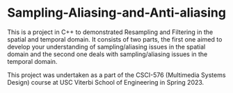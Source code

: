 # Sampling-Aliasing-and-Anti-aliasing
This is a project in C++ to demonstrated Resampling and Filtering in the spatial and temporal domain. It consists of two parts, the first one aimed to develop your understanding of sampling/aliasing issues in the spatial domain and the second one deals with sampling/aliasing issues in the temporal domain.

This project was undertaken as a part of the CSCI-576 (Multimedia Systems Design) course at USC Viterbi School of Engineering in Spring 2023.
